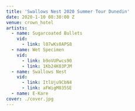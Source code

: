 ```yaml
---
title: 'Swallows Nest 2020 Summer Tour Dunedin'
date: 2020-1-10 08:30:00 Z
venue: crown_hotel
artists:
  - name: Sugarcoated Bullets
    vid:
      - link: l07wKs0APS8
  - name: Wet Specimen
    vid:
      - link: b9oVUPwcs90
      - link: 1Kb24K03PJM
  - name: Swallows Nest
    vid:
      - link: ItlUju9CbN4
      - link: aFWigM035SE
  - name: E-Kare
cover: ./cover.jpg
---
```

